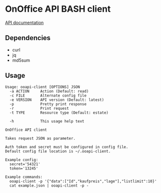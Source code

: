 # OnOffice API BASH client

[API documentation](https://apidoc.onoffice.de/)

## Dependencies

- curl
- jq
- md5sum

## Usage

```
Usage: ooapi-client [OPTIONS] JSON
  -a ACTION     Action (Default: read)
  -c FILE       Alternate config file
  -e VERSION    API version (Default: latest)
  -p            Pretty print response
  -r            Print request
  -t TYPE       Resource type (Default: estate)

  -h            This usage help text

OnOffice API client

Takes request JSON as parameter.

Auth token and secret must be configured in config file.
Default config file location is ~/.ooapi-client.

Example config:
  secret='54321'
  token='13245'

Example commands:
  ooapi-client -p '{"data":["Id","kaufpreis","lage"],"listlimit":10}'
  cat example.json | ooapi-client -p -
```


